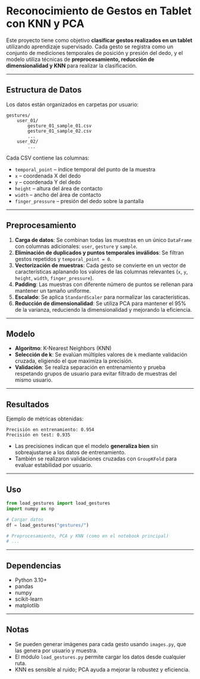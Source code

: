 # Reconocimiento de Gestos en Tablet con KNN y PCA

Este proyecto tiene como objetivo **clasificar gestos realizados en un tablet** utilizando aprendizaje supervisado. Cada gesto se registra como un conjunto de mediciones temporales de posición y presión del dedo, y el modelo utiliza técnicas de **preprocesamiento, reducción de dimensionalidad y KNN** para realizar la clasificación.

---

## Estructura de Datos

Los datos están organizados en carpetas por usuario:
```
gestures/
    user_01/
        gesture_01_sample_01.csv
        gesture_01_sample_02.csv
        ...
    user_02/
        ...
```
Cada CSV contiene las columnas:

- `temporal_point` – índice temporal del punto de la muestra  
- `x` – coordenada X del dedo  
- `y` – coordenada Y del dedo  
- `height` – altura del área de contacto  
- `width` – ancho del área de contacto  
- `finger_pressure` – presión del dedo sobre la pantalla  

---

## Preprocesamiento

1. **Carga de datos**: Se combinan todas las muestras en un único `DataFrame` con columnas adicionales: `user`, `gesture` y `sample`.  
2. **Eliminación de duplicados y puntos temporales inválidos**: Se filtran gestos repetidos y `temporal_point = 0`.  
3. **Vectorización de muestras**: Cada gesto se convierte en un vector de características aplanando los valores de las columnas relevantes (`x`, `y`, `height`, `width`, `finger_pressure`).  
4. **Padding**: Las muestras con diferente número de puntos se rellenan para mantener un tamaño uniforme.  
5. **Escalado**: Se aplica `StandardScaler` para normalizar las características.  
6. **Reducción de dimensionalidad**: Se utiliza PCA para mantener el 95% de la varianza, reduciendo la dimensionalidad y mejorando la eficiencia.

---

## Modelo

- **Algoritmo**: K-Nearest Neighbors (KNN)  
- **Selección de k**: Se evalúan múltiples valores de `k` mediante validación cruzada, eligiendo el que maximiza la precisión.  
- **Validación**: Se realiza separación en entrenamiento y prueba respetando grupos de usuario para evitar filtrado de muestras del mismo usuario.  

---

## Resultados

Ejemplo de métricas obtenidas:
```
Precisión en entrenamiento: 0.954
Precisión en test: 0.935
```
- Las precisiones indican que el modelo **generaliza bien** sin sobreajustarse a los datos de entrenamiento.  
- También se realizaron validaciones cruzadas con `GroupKFold` para evaluar estabilidad por usuario.

---

## Uso

```python
from load_gestures import load_gestures
import numpy as np

# Cargar datos
df = load_gestures("gestures/")

# Preprocesamiento, PCA y KNN (como en el notebook principal)
# ...
```

---

## Dependencias
- Python 3.10+
- pandas
- numpy
- scikit-learn
- matplotlib

---

## Notas
- Se pueden generar imágenes para cada gesto usando `images.py`, que las genera por usuario y muestra.
- El módulo `load_gestures.py` permite cargar los datos desde cualquier ruta.
- KNN es sensible al ruido; PCA ayuda a mejorar la robustez y eficiencia.